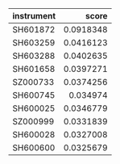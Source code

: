 | instrument   |     score |
|:-------------|----------:|
| SH601872     | 0.0918348 |
| SH603259     | 0.0416123 |
| SH603288     | 0.0402635 |
| SH601658     | 0.0397271 |
| SZ000733     | 0.0374256 |
| SH600745     | 0.034974  |
| SH600025     | 0.0346779 |
| SZ000999     | 0.0331839 |
| SH600028     | 0.0327008 |
| SH600600     | 0.0325679 |